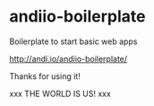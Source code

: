 andiio-boilerplate
==================

Boilerplate to start basic web apps


http://andi.io/andiio-boilerplate/

Thanks for using it! 

xxx THE WORLD IS US! xxx
